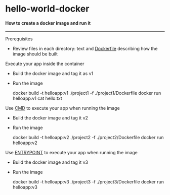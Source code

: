 # hello-world-docker
#### How to create a docker image and run it

---

Prerequisites
- Review files in each directory: text and [Dockerfile](https://docs.docker.com/develop/develop-images/dockerfile_best-practices) describing how the image should be built


Execute your app inside the container
- Build the docker image and tag it as v1
- Run the image


    docker build -t helloapp:v1 ./project1 -f ./project1/Dockerfile
    docker run helloapp:v1 cat hello.txt

Use [CMD](https://docs.docker.com/develop/develop-images/dockerfile_best-practices/#cmd) to execute your app when running the image
- Build the docker image and tag it v2
- Run the image


    docker build -t helloapp:v2 ./project2 -f ./project2/Dockerfile
    docker run helloapp:v2

Use [ENTRYPOINT](https://docs.docker.com/develop/develop-images/dockerfile_best-practices/#entrypoint) to execute your app when running the image
- Build the docker image and tag it v3
- Run the image


    docker build -t helloapp:v3 ./project3 -f ./project3/Dockerfile
    docker run helloapp:v3
